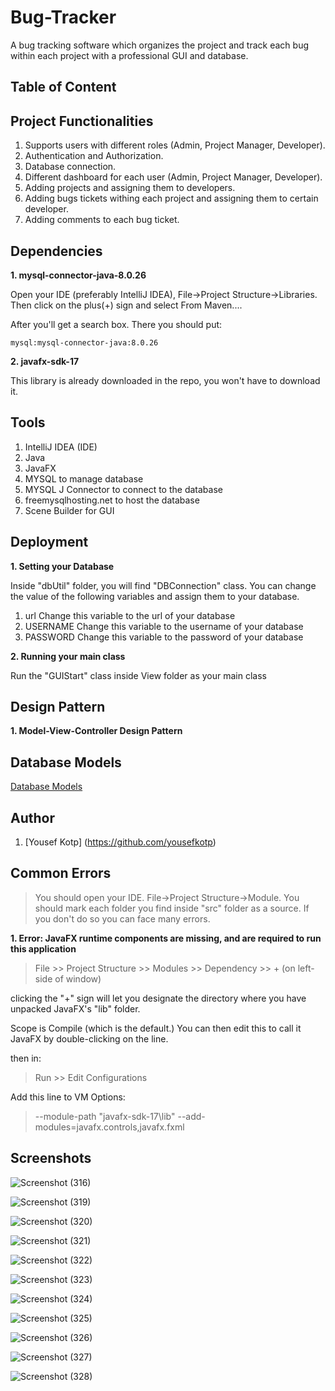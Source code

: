 # Bug-Tracker
A bug tracking software which organizes the project and track each bug within each project with a professional GUI and database.

## Table of Content


## Project Functionalities
1. Supports users with different roles (Admin, Project Manager, Developer).
2. Authentication and Authorization.
3. Database connection.
4. Different dashboard for each user (Admin, Project Manager, Developer).
5. Adding projects and assigning them to developers.
6. Adding bugs tickets withing each project and assigning them to certain developer.
7. Adding comments to each bug ticket.

## Dependencies
**1. mysql-connector-java-8.0.26**

Open your IDE (preferably IntelliJ IDEA), File->Project Structure->Libraries. Then click on the plus(+) sign and select From Maven....

After you'll get a search box. There you should put:

    mysql:mysql-connector-java:8.0.26

**2. javafx-sdk-17**

This library is already downloaded in the repo, you won't have to download it.


## Tools
1. IntelliJ IDEA (IDE)
2. Java
3. JavaFX
4. MYSQL to manage database
5. MYSQL J Connector to connect to the database
6. freemysqlhosting.net to host the database
7. Scene Builder for GUI
## Deployment
**1. Setting your Database**

Inside "dbUtil" folder, you will find "DBConnection" class. You can change the value of the following variables and assign them to your database.

1. url
   Change this variable to the url of your database
2. USERNAME
   Change this variable to the username of your database
3. PASSWORD
   Change this variable to the password of your database

**2. Running your main class**

Run the "GUIStart" class inside View folder as your main class

## Design Pattern
**1. Model-View-Controller Design Pattern**

## Database Models
[Database Models](Database%20Models)

## Author
1. [Yousef Kotp] (https://github.com/yousefkotp)

## Common Errors
> You should open your IDE. File->Project Structure->Module. You should mark each folder you find inside "src" folder as a source. If you don't do so you can face many errors.

**1. Error: JavaFX runtime components are missing, and are required to run this application**
> File >> Project Structure >> Modules >> Dependency >> + (on left-side of window)

clicking the "+" sign will let you designate the directory where you have unpacked JavaFX's "lib" folder.

Scope is Compile (which is the default.) You can then edit this to call it JavaFX by double-clicking on the line.

then in:

> Run >> Edit Configurations

Add this line to VM Options:

> --module-path "javafx-sdk-17\lib" --add-modules=javafx.controls,javafx.fxml

## Screenshots

![Screenshot (316)](https://user-images.githubusercontent.com/41492875/134807539-e8cad699-50c7-4b40-b1ce-92d91c8c7ad0.png)

![Screenshot (319)](https://user-images.githubusercontent.com/41492875/134807538-d7120601-6619-4162-9b68-0453ca2d2d11.png)

![Screenshot (320)](https://user-images.githubusercontent.com/41492875/134807537-907aa061-aaab-4027-9694-fa7c4fc5a7ab.png)

![Screenshot (321)](https://user-images.githubusercontent.com/41492875/134807536-d11ab801-8054-462e-8eab-8494ac46d3eb.png)

![Screenshot (322)](https://user-images.githubusercontent.com/41492875/134807535-72b72d35-c526-4de2-8422-38aceb84b850.png)

![Screenshot (323)](https://user-images.githubusercontent.com/41492875/134807534-27caade9-368b-4fb7-a238-b751468cfdf4.png)

![Screenshot (324)](https://user-images.githubusercontent.com/41492875/134807532-93c3a4db-b23a-4838-bbd1-a3b16769725b.png)

![Screenshot (325)](https://user-images.githubusercontent.com/41492875/134807531-657b40dd-9ca9-4d20-b246-cd266fce0f90.png)

![Screenshot (326)](https://user-images.githubusercontent.com/41492875/134807530-668c692d-48dd-4806-8a2a-71e909aa7b63.png)

![Screenshot (327)](https://user-images.githubusercontent.com/41492875/134807529-af9197d5-9d61-4ae9-ae83-221f0450ab6a.png)

![Screenshot (328)](https://user-images.githubusercontent.com/41492875/134807526-feb99d5d-4dc1-4780-b685-4f9d10b4210f.png)



